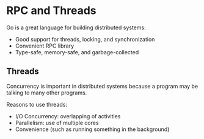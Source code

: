 # RPC and Threads

Go is a great language for building distributed systems:
- Good support for threads, locking, and synchronization
- Convenient RPC library
- Type-safe, memory-safe, and garbage-collected

## Threads

Concurrency is important in distributed systems because a program may be talking to many other programs.

Reasons to use threads:
- I/O Concurrency: overlapping of activities
- Parallelism: use of multiple cores
- Convenience (such as running something in the background)
